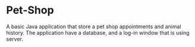 # Pet-Shop
A basic Java application that store a pet shop appointments and animal history. The application have a database, and a log-in window that is using server.
